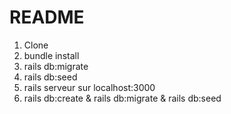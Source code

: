 # README

1. Clone
2. bundle install
3. rails db:migrate
4. rails db:seed
5. rails serveur sur localhost:3000
6. rails db:create & rails db:migrate & rails db:seed
